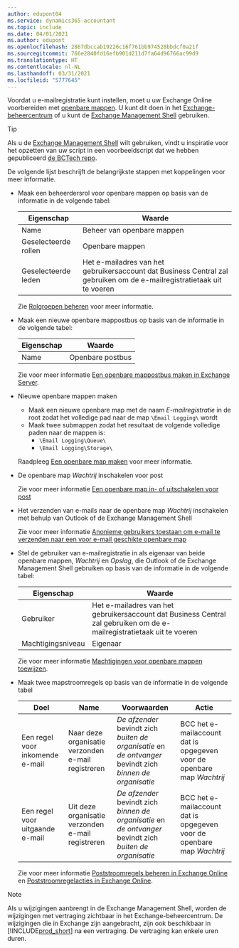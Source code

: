 ```yaml
---
author: edupont04
ms.service: dynamics365-accountant
ms.topic: include
ms.date: 04/01/2021
ms.author: edupont
ms.openlocfilehash: 2867dbccab19226c16f761bb974528bbdcf0a21f
ms.sourcegitcommit: 766e2840fd16efb901d211d7fa64d96766ac99d9
ms.translationtype: HT
ms.contentlocale: nl-NL
ms.lasthandoff: 03/31/2021
ms.locfileid: "5777645"
---
```

Voordat u e-mailregistratie kunt instellen, moet u uw Exchange Online voorbereiden met [openbare mappen](/exchange/collaboration/public-folders/public-folders?view=exchserver-2019&preserve-view=true ). U kunt dit doen in het [Exchange-beheercentrum](/Exchange/architecture/client-access/exchange-admin-center?view=exchserver-2019&preserve-view=true ) of u kunt de [Exchange Management Shell](/powershell/exchange/exchange-management-shell?view=exchange-ps&preserve-view=true ) gebruiken.  

> [!TIP]
> Als u de [Exchange Management Shell](/powershell/exchange/exchange-management-shell?view=exchange-ps&preserve-view=true ) wilt gebruiken, vindt u inspiratie voor het opzetten van uw script in een voorbeeldscript dat we hebben gepubliceerd [de BCTech repo](https://github.com/microsoft/BCTech/tree/master/samples/EmailLogging).

De volgende lijst beschrijft de belangrijkste stappen met koppelingen voor meer informatie.  

- Maak een beheerdersrol voor openbare mappen op basis van de informatie in de volgende tabel:

  |Eigenschap        |Waarde                     |
  |----------------|--------------------------|
  |Name            |Beheer van openbare mappen |
  |Geselecteerde rollen  |Openbare mappen            |
  |Geselecteerde leden|Het e-mailadres van het gebruikersaccount dat Business Central zal gebruiken om de e-mailregistratietaak uit te voeren|

  Zie [Rolgroepen beheren](/exchange/permissions/role-groups?view=exchserver-2019&preserve-view=true) voor meer informatie.

- Maak een nieuwe openbare mappostbus op basis van de informatie in de volgende tabel:

  |Eigenschap        |Waarde                     |
  |----------------|--------------------------|
  |Name            |Openbare postbus            |

  Zie voor meer informatie [Een openbare mappostbus maken in Exchange Server](/exchange/collaboration/public-folders/create-public-folder-mailboxes).  

- Nieuwe openbare mappen maken

  - Maak een nieuwe openbare map met de naam *E-mailregistratie* in de root zodat het volledige pad naar de map ```\Email Logging\``` wordt
  - Maak twee submappen zodat het resultaat de volgende volledige paden naar de mappen is:
    - ```\Email Logging\Queue\```
    - ```\Email Logging\Storage\```

  Raadpleeg [Een openbare map maken](/exchange/collaboration/public-folders/create-public-folders?view=exchserver-2019&preserve-view=true) voor meer informatie.

- De openbare map *Wachtrij* inschakelen voor post

  Zie voor meer informatie [Een openbare map in- of uitschakelen voor post](/exchange/collaboration/public-folders/mail-enable-or-disable?view=exchserver-2019&preserve-view=true)

- Het verzenden van e-mails naar de openbare map *Wachtrij* inschakelen met behulp van Outlook of de Exchange Management Shell

  Zie voor meer informatie [Anonieme gebruikers toestaan om e-mail te verzenden naar een voor e-mail geschikte openbare map](/exchange/collaboration/public-folders/mail-enable-or-disable#allow-anonymous-users-to-send-email-to-a-mail-enabled-public-folder?view=exchserver-2019&preserve-view=true)

- Stel de gebruiker van e-mailregistratie in als eigenaar van beide openbare mappen, *Wachtrij* en *Opslag*, die Outlook of de Exchange Management Shell gebruiken op basis van de informatie in de volgende tabel:

  |Eigenschap        |Waarde                     |
  |----------------|--------------------------|
  |Gebruiker            |Het e-mailadres van het gebruikersaccount dat Business Central zal gebruiken om de e-mailregistratietaak uit te voeren|
  |Machtigingsniveau|Eigenaar                     |

  Zie voor meer informatie [Machtigingen voor openbare mappen toewijzen](/exchange/collaboration-exo/public-folders/set-up-public-folders#step-3-assign-permissions-to-the-public-folder).

- Maak twee mapstroomregels op basis van de informatie in de volgende tabel

  |Doel  |Name |Voorwaarden                        |Actie                                       |
  |---------|-----|----------------------------------|---------------------------------------------|
  |Een regel voor inkomende e-mail |Naar deze organisatie verzonden e-mail registreren|*De afzender* bevindt zich *buiten de organisatie* en *de ontvanger* bevindt zich *binnen de organisatie*|BCC het e-mailaccount dat is opgegeven voor de openbare map *Wachtrij*|
  |Een regel voor uitgaande e-mail | Uit deze organisatie verzonden e-mail registreren |*De afzender* bevindt zich *binnen de organisatie* en *de ontvanger* bevindt zich *buiten de organisatie*|BCC het e-mailaccount dat is opgegeven voor de openbare map *Wachtrij*|
  
  Zie voor meer informatie [Poststroomregels beheren in Exchange Online](/exchange/security-and-compliance/mail-flow-rules/manage-mail-flow-rules) en [Poststroomregelacties in Exchange Online](/exchange/security-and-compliance/mail-flow-rules/mail-flow-rule-actions).

> [!NOTE]
> Als u wijzigingen aanbrengt in de Exchange Management Shell, worden de wijzigingen met vertraging zichtbaar in het Exchange-beheercentrum. De wijzigingen die in Exchange zijn aangebracht, zijn ook beschikbaar in [!INCLUDE[prod_short](prod_short.md)] na een vertraging. De vertraging kan enkele uren duren.
